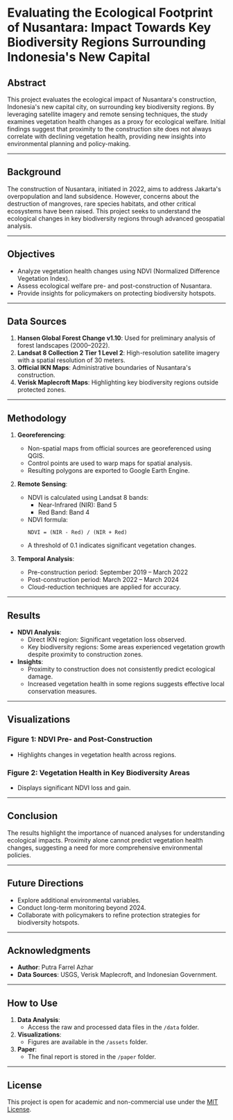# Evaluating the Ecological Footprint of Nusantara: Impact Towards Key Biodiversity Regions Surrounding Indonesia's New Capital

## Abstract
This project evaluates the ecological impact of Nusantara's construction, Indonesia's new capital city, on surrounding key biodiversity regions. By leveraging satellite imagery and remote sensing techniques, the study examines vegetation health changes as a proxy for ecological welfare. Initial findings suggest that proximity to the construction site does not always correlate with declining vegetation health, providing new insights into environmental planning and policy-making.

---

## Background
The construction of Nusantara, initiated in 2022, aims to address Jakarta's overpopulation and land subsidence. However, concerns about the destruction of mangroves, rare species habitats, and other critical ecosystems have been raised. This project seeks to understand the ecological changes in key biodiversity regions through advanced geospatial analysis.

---

## Objectives
- Analyze vegetation health changes using NDVI (Normalized Difference Vegetation Index).
- Assess ecological welfare pre- and post-construction of Nusantara.
- Provide insights for policymakers on protecting biodiversity hotspots.

---

## Data Sources
1. **Hansen Global Forest Change v1.10**: Used for preliminary analysis of forest landscapes (2000–2022).
2. **Landsat 8 Collection 2 Tier 1 Level 2**: High-resolution satellite imagery with a spatial resolution of 30 meters.
3. **Official IKN Maps**: Administrative boundaries of Nusantara's construction.
4. **Verisk Maplecroft Maps**: Highlighting key biodiversity regions outside protected zones.

---

## Methodology
1. **Georeferencing**:
   - Non-spatial maps from official sources are georeferenced using QGIS.
   - Control points are used to warp maps for spatial analysis.
   - Resulting polygons are exported to Google Earth Engine.

2. **Remote Sensing**:
   - NDVI is calculated using Landsat 8 bands:
     - Near-Infrared (NIR): Band 5
     - Red Band: Band 4
   - NDVI formula:
     ```
     NDVI = (NIR - Red) / (NIR + Red)
     ```
   - A threshold of 0.1 indicates significant vegetation changes.

3. **Temporal Analysis**:
   - Pre-construction period: September 2019 – March 2022
   - Post-construction period: March 2022 – March 2024
   - Cloud-reduction techniques are applied for accuracy.

---

## Results
- **NDVI Analysis**:
  - Direct IKN region: Significant vegetation loss observed.
  - Key biodiversity regions: Some areas experienced vegetation growth despite proximity to construction zones.
- **Insights**:
  - Proximity to construction does not consistently predict ecological damage.
  - Increased vegetation health in some regions suggests effective local conservation measures.

---

## Visualizations
### Figure 1: NDVI Pre- and Post-Construction
- Highlights changes in vegetation health across regions.

### Figure 2: Vegetation Health in Key Biodiversity Areas
- Displays significant NDVI loss and gain.

---

## Conclusion
The results highlight the importance of nuanced analyses for understanding ecological impacts. Proximity alone cannot predict vegetation health changes, suggesting a need for more comprehensive environmental policies.

---

## Future Directions
- Explore additional environmental variables.
- Conduct long-term monitoring beyond 2024.
- Collaborate with policymakers to refine protection strategies for biodiversity hotspots.

---

## Acknowledgments
- **Author**: Putra Farrel Azhar
- **Data Sources**: USGS, Verisk Maplecroft, and Indonesian Government.

---

## How to Use
1. **Data Analysis**:
   - Access the raw and processed data files in the `/data` folder.
2. **Visualizations**:
   - Figures are available in the `/assets` folder.
3. **Paper**:
   - The final report is stored in the `/paper` folder.

---

## License
This project is open for academic and non-commercial use under the [MIT License](LICENSE).
